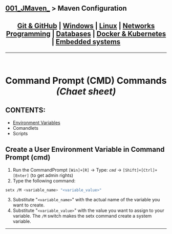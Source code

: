## [001_JMaven_][1] > **Maven Configuration**

## <p align=center>[Git & GitHub][2] | [Windows][3] | [Linux][4] | [Networks][5] <br/> [Programming][6] | [Databases][7] | [Docker & Kubernetes][8] | [Embedded systems][9] </p>

<!--
* [_GUIDES_][1]
* [Git & GitHub][2]
* [Windows][3]
* [Linux][4]
* [Networks][5]
* [Programming][6]
* [Databases][7]
* [Docker & Kubernetes][8]
* [Embedded systems][9]
-->

[1]: ../../../../README.md
[2]: ../../../001_Git_and_GitHub_/Git_And_GitHub.md
[3]: ../../Windows.md
[4]: ../../../003_Linux_(Unix)_/Linux_(Unix).md
[5]: ../../../004_Networks_/Networks.md
[6]: ../../../005_Programming_languages_/Programming.md
[7]: ../../../006_Databases_/Databases.md
[8]: ../../../007_Docker_and_Kubernetes_/Docker_and_Kubernates.md
[9]: ../../../008_Embedded_systems_/Embedded_systems.md

--- 
<br/>
<!-- ---------------------------------- * Navigation * ---------------------------------- -->

# <p align=center><b>Command Prompt (CMD) Commands</b> <i>(Chaet sheet)</i></p>

## CONTENTS:
* [Environment Variables][EnvVari]
* Comandlets
* Scripts

## Create a User Environment Variable in Command Prompt (cmd)
1. Run the CommandPrompt `[Win]+[R]` -> Type: *`cmd`* -> `[Shift]+[Ctrl]+[Enter]` (to get admin rights)
2. Type the following command:

```bash
setx /M <variable_name> "<variable_value>"
```

3. Substitute "`<variable_name>`" with the actual name of the variable you want to create.
4. Substitute "`<variable_value>`" with the value you want to assign to your variable.
The `/M` switch makes the setx command create a system variable.

<!--
* [Environment Variables][EnvVari]
-->

[EnvVari]: ../../3_EnvironmentVariables_/read/EnvironmentVariables.md


<!--Done!--> 

---
<br/>
